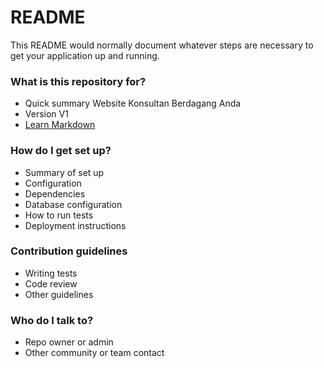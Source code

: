 # README #

This README would normally document whatever steps are necessary to get your application up and running.

### What is this repository for? ###

* Quick summary Website Konsultan Berdagang Anda
* Version V1
* [Learn Markdown](https://bitbucket.org/tutorials/markdowndemo)

### How do I get set up? ###

* Summary of set up
* Configuration
* Dependencies
* Database configuration
* How to run tests
* Deployment instructions

### Contribution guidelines ###

* Writing tests
* Code review
* Other guidelines

### Who do I talk to? ###

* Repo owner or admin
* Other community or team contact
